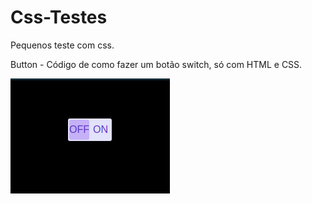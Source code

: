 # Css-Testes
Pequenos teste com css.

Button - Código de como fazer um botão switch, só com HTML e CSS.

<img src="/Button/Button.gif">
